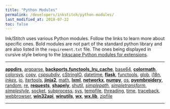 ```yaml
---
title: "Python Modules"
permalink: /developers/inkstitch/python-modules/
last_modified_at: 2018-07-22
toc: false
---
```

Ink/Stitch uses various Python modules. Follow the links to learn more about specific ones. Bold modules are not part of the standard python library and are also listed in the `requirement.txt` file. The ones being displayed in cursive style belong to the [Inkscape Python modules for extensions](http://wiki.inkscape.org/wiki/index.php/Python_modules_for_extensions).

---

[**appdirs**](https://pypi.org/project/appdirs/), [argparse](https://docs.python.org/2.7/library/argparse.html), [**backports.functools_lru_cache**](https://pypi.org/project/backports/), [base64](https://docs.python.org/2.7/library/base64.html#module-base64), [**colormath**](https://python-colormath.readthedocs.io/en/latest/), [colorsys](https://docs.python.org/2/library/colorsys.html), [copy](https://docs.python.org/2/library/copy.html), [*cspsubdiv*](http://wiki.inkscape.org/wiki/index.php/Python_modules_for_extensions#cspsubdiv.py), [cStringIO](https://docs.python.org/2/library/stringio.html), [datetime](https://docs.python.org/2.7/library/datetime.html#module-datetime), [**flask**](http://flask.pocoo.org/), [functools](https://docs.python.org/2/library/functools.html#module-functools), [glob](https://docs.python.org/2/library/glob.html), [i18n](https://docs.python.org/2/library/i18n.html), [*inkex*](http://wiki.inkscape.org/wiki/index.php/Python_modules_for_extensions#inkex.py), [io](https://docs.python.org/2/library/io.html), [itertools](https://docs.python.org/2/library/itertools.html), [**jinja2**](https://pypi.org/project/Jinja2/), [math](https://docs.python.org/2/library/math.html), [**lxml**](https://lxml.de/compatibility.html), [**networkx**](https://networkx.github.io/), [**numpy**](http://www.numpy.org/), [os](https://docs.python.org/2/library/os.html), [**pyembroidery**](https://github.com/inkstitch/pyembroidery), [random](https://docs.python.org/2/library/random.html), [re](https://docs.python.org/2/library/re.html), [**requests**](https://pypi.org/project/requests/), [**shapely**](https://pypi.org/project/Shapely/), [shutil](https://docs.python.org/2/library/shutil.html), [*simplepath*](http://wiki.inkscape.org/wiki/index.php/Python_modules_for_extensions#simplepath.py), [*simpletransform*](http://wiki.inkscape.org/wiki/index.php/Python_modules_for_extensions#simpletransform.py), [*simplestyle*](http://wiki.inkscape.org/wiki/index.php/Python_modules_for_extensions#simplestyle.py), [socket](https://docs.python.org/2/library/socket.html), [subprocess](https://docs.python.org/2/library/subprocess.html), [sys](https://docs.python.org/2/library/sys.html), [tempfile](https://docs.python.org/2/library/tempfile.html), [threading](https://docs.python.org/2/library/threading.html), [time](https://docs.python.org/2/library/time.html), [traceback](https://docs.python.org/2/library/traceback.html), [webbrowser](https://docs.python.org/2/library/webbrowser.html), [**win32api**](https://github.com/mhammond/pywin32), [**winutils**](https://pypi.org/project/pywinutils/), [**wx**](https://docs.wxpython.org/wx.1moduleindex.html), [**wx.lib**](https://docs.wxpython.org/wx.lib.html), [zipfile](https://docs.python.org/2/library/zipfile.html)

---

